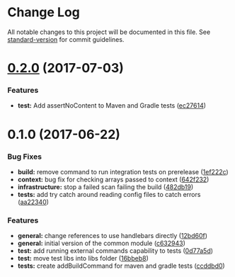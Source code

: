 # Change Log

All notable changes to this project will be documented in this file. See [standard-version](https://github.com/conventional-changelog/standard-version) for commit guidelines.

<a name="0.2.0"></a>
# [0.2.0](https://github.ibm.com/arf/java-codegen-common/compare/v0.1.0...v0.2.0) (2017-07-03)


### Features

* **test:** Add assertNoContent to Maven and Gradle tests ([ec27614](https://github.ibm.com/arf/java-codegen-common/commit/ec27614))



<a name="0.1.0"></a>
# 0.1.0 (2017-06-22)


### Bug Fixes

* **build:** remove command to run integration tests on prerelease ([1ef222c](https://github.ibm.com/arf/java-codegen-common/commit/1ef222c))
* **context:** bug fix for checking arrays passed to context ([642f232](https://github.ibm.com/arf/java-codegen-common/commit/642f232))
* **infrastructure:** stop a failed scan failing the build ([482db19](https://github.ibm.com/arf/java-codegen-common/commit/482db19))
* **tests:** add try catch around reading config files to catch errors ([aa22340](https://github.ibm.com/arf/java-codegen-common/commit/aa22340))


### Features

* **general:** change references to use handlebars directly ([12bd60f](https://github.ibm.com/arf/java-codegen-common/commit/12bd60f))
* **general:** initial version of the common module ([c632943](https://github.ibm.com/arf/java-codegen-common/commit/c632943))
* **test:** add running external commands capability to tests ([0d77a5d](https://github.ibm.com/arf/java-codegen-common/commit/0d77a5d))
* **test:** move test libs into libs folder ([16bbeb8](https://github.ibm.com/arf/java-codegen-common/commit/16bbeb8))
* **tests:** create addBuildCommand for maven and gradle tests ([ccddbd0](https://github.ibm.com/arf/java-codegen-common/commit/ccddbd0))
